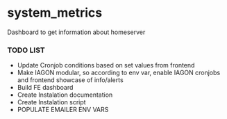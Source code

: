 # system_metrics
Dashboard to get information about homeserver

### TODO LIST
- Update Cronjob conditions based on set values from frontend
- Make IAGON modular, so according to env var, enable IAGON cronjobs and frontend showcase of info/alerts
- Build FE dashboard
- Create Instalation documentation
- Create Instalation script
- POPULATE EMAILER ENV VARS